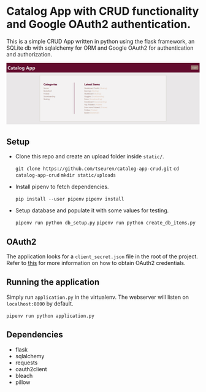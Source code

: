 # Catalog App with CRUD functionality and Google OAuth2 authentication.
This is a simple CRUD App written in python using the flask framework, an SQLite db with sqlalchemy for ORM and Google OAuth2 for authentication and authorization.

![scrot](https://raw.githubusercontent.com/tseuren/catalog-app-crud/master/scrot.png)

## Setup
- Clone this repo and create an upload folder inside `static/`.

    `git clone https://github.com/tseuren/catalog-app-crud.git`
    `cd catalog-app-crud`
	`mkdir static/uploads`

- Install pipenv to fetch dependencies.

	`pip install --user pipenv`
	`pipenv install`

- Setup database and populate it with some values for testing.

	`pipenv run python db_setup.py`
	`pipenv run python create_db_items.py`

## OAuth2
The application looks for a `client_secret.json` file in the root of the project. Refer to [this](https://developers.google.com/api-client-library/python/auth/web-app) for more information on how to obtain OAuth2 credentials.

## Running the application
Simply run `application.py` in the virtualenv. The webserver will listen on `localhost:8000` by default.

`pipenv run python application.py`

## Dependencies
- flask
- sqlalchemy
- requests
- oauth2client
- bleach
- pillow

